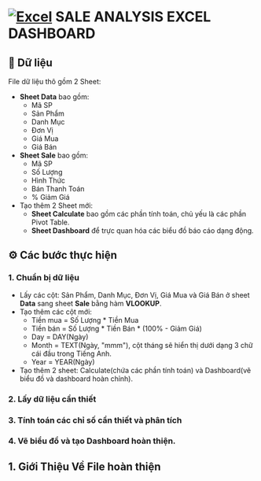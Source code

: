 # [![Excel](https://img.shields.io/badge/Excel-217346?style=flat&logo=microsoft-excel&logoColor=white)](https://www.microsoft.com/en-us/microsoft-365/excel) SALE ANALYSIS EXCEL DASHBOARD 


## 📁 Dữ liệu

File dữ liệu thô gồm 2 Sheet:

+ **Sheet Data** bao gồm:
    - Mã SP
    - Sản Phẩm
    - Danh Mục
    - Đơn Vị
    - Giá Mua
    - Giá Bán
+ **Sheet Sale** bao gồm:
    - Mã SP
    - Số Lượng
    - Hình Thức
    - Bán	Thanh Toán
    - % Giảm Giá
+ Tạo thêm 2 Sheet mới:
    - **Sheet Calculate** bao gồm các phần tính toán, chủ yếu là các phần Pivot Table.
    - **Sheet Dashboard** để trực quan hóa các biểu đồ báo cáo dạng động. 


## ⚙️ Các bước thực hiện 

### 1. Chuẩn bị dữ liệu
- Lấy các cột: Sản Phẩm, Danh Mục, Đơn Vị, Giá Mua và Giá Bán ở sheet **Data** sang sheet **Sale** bằng hàm **VLOOKUP**.
- Tạo thêm các cột mới:
  + Tiền mua = Số Lượng * Tiền Mua
  + Tiền bán = Số Lượng * Tiền Bán * (100% - Giảm Giá)
  + Day = DAY(Ngày)
  + Month = TEXT(Ngày, "mmm"), cột tháng sẽ hiển thị dưới dạng 3 chữ cái đầu trong Tiếng Anh. 
  + Year = YEAR(Ngày)
- Tạo thêm 2 sheet: Calculate(chứa các phần tính toán) và Dashboard(vẽ biểu đồ và dashboard hoàn chỉnh).
### 2. Lấy dữ liệu cần thiết
### 3. Tính toán các chỉ số cần thiết và phân tích 
### 4. Vẽ biểu đồ và tạo Dashboard hoàn thiện.
  
## 1. Giới Thiệu Về File hoàn thiện
